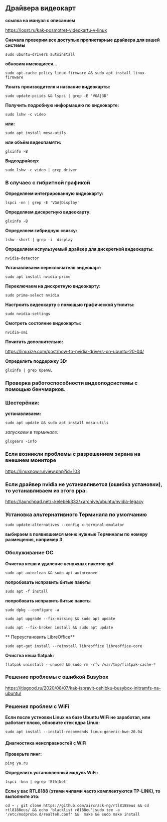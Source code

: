 ## Драйвера видеокарт

**ссылка на мануал с описанием**

https://losst.ru/kak-posmotret-videokartu-v-linux

**Сначала проверим все доступые пропиетарные драйвера для вашей системы**

`sudo ubuntu-drivers autoinstall`

**обновим имеющиеся...**

`sudo apt-cache policy linux-firmware && sudo apt install linux-firmware`

**Узнать производителя и название видеокарты:**

`sudo update-pciids && lspci | grep -E "VGA|3D"`

**Получить подробную информацию по видеокарте:**

`sudo lshw -c video`

**или:**

`sudo apt install mesa-utils`

**или объём видеопамяти:**

`glxinfo -B`

**Видеодрайвер:**

`sudo lshw -c video | grep driver`

### В случаес с гибритной графикой

**Определяем интегрированную видеокарту:**

`lspci -nn | grep -E 'VGA|Display'`

**Определяем дискретную видеокарту:**

`glxinfo -B`

**Определяем гибридную связку:**

`lshw -short | grep -i  display`

**Определяем испульзуемый драйвер для дискретной видеокарты:**

`nvidia-detector`

**Устанавливаем переключатель видеокарт:**

`sudo apt install nvidia-prime`

**Переключаем на дискретную видеокарту:**

`sudo prime-select nvidia`

**Настроить видеокарту с помощью графической утилиты:**

`sudo nvidia-settings`

**Смотреть состояние видеокарты:**

`nvidia-smi`

**Почитать дополнительно:**

https://linuxize.com/post/how-to-nvidia-drivers-on-ubuntu-20-04/

**Определить поддержку 3D:**

`glxinfo | grep OpenGL`

### Проверка работоспособности видеоподсистемы с помощью бенчмарков.

### Шестерёнки:

**устанавливаем:**

`sudo apt update && sudo apt install mesa-utils`

*запускаем в терминале:* 

`glxgears -info`

### Если возникли проблемы с разрешением экрана на внешнем мониторе

https://linuxnow.ru/view.php?id=103

### Если драйвер nvidia не устанавливется (ошибка установки), то устанавливаем из этого ppa:

https://launchpad.net/~kelebek333/+archive/ubuntu/nvidia-legacy

### Установка альтернативного Терминала по умолчанию

`sudo update-alternatives --config x-terminal-emulator`

**выбираем в появившемся меню нужные Терминалы по номеру размещения, например 3**

### Обслуживание ОС

**Очистка кеши и удаление ненужных пакетов apt**

`sudo apt autoclean && sudo apt autoremove`

**попробовать исправить битые пакеты**

`sudo apt -f install`

**попробовать исправить битые пакеты**

`sudo dpkg --configure -a`

`sudo apt upgrade --fix-missing && sudo apt update`

`sudo apt --fix-broken install && sudo apt update`

** Переустановить LibreOffice**

`sudo apt-get install --reinstall libreoffice libreoffice-core`

**Очистка кеша flatpak:**

`flatpak uninstall --unused && sudo rm -rfv /var/tmp/flatpak-cache-*`

### Решение проблемы с ошибкой Busybox

https://itisgood.ru/2020/08/07/kak-ispravit-oshibku-busybox-initramfs-na-ubuntu/

### Решения проблем с WiFi

**Если после устновки Linux на базе Ubuntu WiFi не заработал, или работает плохо, обновите стек ядра Linux:**

`sudo apt install --install-recommends linux-generic-hwe-20.04`

#### Диагностика неисправностей с WiFi

**Проверьте пинг:**

`ping ya.ru`

**Определить установленный модуль WiFi:**

`lspci -knn | egrep 'Eth|Net'`

**Если у вас  RTL8188 (этими чипами часто комплектуются TP-LINK), то выполните это:**

`cd ~ ; git clone https://github.com/aircrack-ng/rtl8188eus && cd rtl8188eus/ && echo 'blacklist r8188eu'|sudo tee -a '/etc/modprobe.d/realtek.conf' &&  make && sudo make install`

